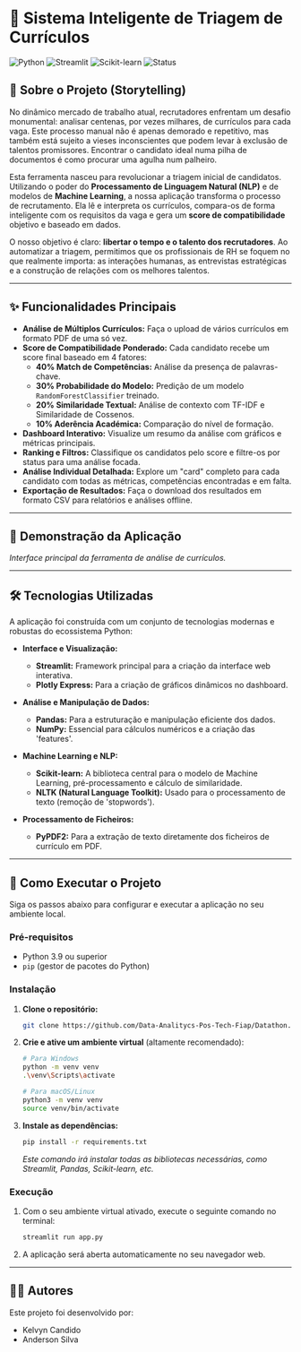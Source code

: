 # 🎯 Sistema Inteligente de Triagem de Currículos

![Python](https://img.shields.io/badge/Python-3.9%2B-blue.svg)
![Streamlit](https://img.shields.io/badge/Streamlit-1.30%2B-ff69b4.svg)
![Scikit-learn](https://img.shields.io/badge/scikit--learn-1.6.1-orange.svg)
![Status](https://img.shields.io/badge/status-concluído-success)

## 📖 Sobre o Projeto (Storytelling)

No dinâmico mercado de trabalho atual, recrutadores enfrentam um desafio monumental: analisar centenas, por vezes milhares, de currículos para cada vaga. Este processo manual não é apenas demorado e repetitivo, mas também está sujeito a vieses inconscientes que podem levar à exclusão de talentos promissores. Encontrar o candidato ideal numa pilha de documentos é como procurar uma agulha num palheiro.

Esta ferramenta nasceu para revolucionar a triagem inicial de candidatos. Utilizando o poder do **Processamento de Linguagem Natural (NLP)** e de modelos de **Machine Learning**, a nossa aplicação transforma o processo de recrutamento. Ela lê e interpreta os currículos, compara-os de forma inteligente com os requisitos da vaga e gera um **score de compatibilidade** objetivo e baseado em dados.

O nosso objetivo é claro: **libertar o tempo e o talento dos recrutadores**. Ao automatizar a triagem, permitimos que os profissionais de RH se foquem no que realmente importa: as interações humanas, as entrevistas estratégicas e a construção de relações com os melhores talentos.

---

## ✨ Funcionalidades Principais

* **Análise de Múltiplos Currículos:** Faça o upload de vários currículos em formato PDF de uma só vez.
* **Score de Compatibilidade Ponderado:** Cada candidato recebe um score final baseado em 4 fatores:
    * **40% Match de Competências:** Análise da presença de palavras-chave.
    * **30% Probabilidade do Modelo:** Predição de um modelo `RandomForestClassifier` treinado.
    * **20% Similaridade Textual:** Análise de contexto com TF-IDF e Similaridade de Cossenos.
    * **10% Aderência Académica:** Comparação do nível de formação.
* **Dashboard Interativo:** Visualize um resumo da análise com gráficos e métricas principais.
* **Ranking e Filtros:** Classifique os candidatos pelo score e filtre-os por status para uma análise focada.
* **Análise Individual Detalhada:** Explore um "card" completo para cada candidato com todas as métricas, competências encontradas e em falta.
* **Exportação de Resultados:** Faça o download dos resultados em formato CSV para relatórios e análises offline.

---

## 📸 Demonstração da Aplicação


*Interface principal da ferramenta de análise de currículos.*

---

## 🛠️ Tecnologias Utilizadas

A aplicação foi construída com um conjunto de tecnologias modernas e robustas do ecossistema Python:

* **Interface e Visualização:**
    * **Streamlit:** Framework principal para a criação da interface web interativa.
    * **Plotly Express:** Para a criação de gráficos dinâmicos no dashboard.

* **Análise e Manipulação de Dados:**
    * **Pandas:** Para a estruturação e manipulação eficiente dos dados.
    * **NumPy:** Essencial para cálculos numéricos e a criação das 'features'.

* **Machine Learning e NLP:**
    * **Scikit-learn:** A biblioteca central para o modelo de Machine Learning, pré-processamento e cálculo de similaridade.
    * **NLTK (Natural Language Toolkit):** Usado para o processamento de texto (remoção de 'stopwords').

* **Processamento de Ficheiros:**
    * **PyPDF2:** Para a extração de texto diretamente dos ficheiros de currículo em PDF.

---

## 🚀 Como Executar o Projeto

Siga os passos abaixo para configurar e executar a aplicação no seu ambiente local.

### Pré-requisitos

* Python 3.9 ou superior
* `pip` (gestor de pacotes do Python)

### Instalação

1.  **Clone o repositório:**
    ```bash
    git clone https://github.com/Data-Analitycs-Pos-Tech-Fiap/Datathon.git
    ```

2.  **Crie e ative um ambiente virtual** (altamente recomendado):
    ```bash
    # Para Windows
    python -m venv venv
    .\venv\Scripts\activate

    # Para macOS/Linux
    python3 -m venv venv
    source venv/bin/activate
    ```

3.  **Instale as dependências:**
    ```bash
    pip install -r requirements.txt
    ```
    *Este comando irá instalar todas as bibliotecas necessárias, como Streamlit, Pandas, Scikit-learn, etc.*

### Execução

1.  Com o seu ambiente virtual ativado, execute o seguinte comando no terminal:
    ```bash
    streamlit run app.py
    ```

2.  A aplicação será aberta automaticamente no seu navegador web.

---

## 👨‍💻 Autores

Este projeto foi desenvolvido por:

* Kelvyn Candido
* Anderson Silva